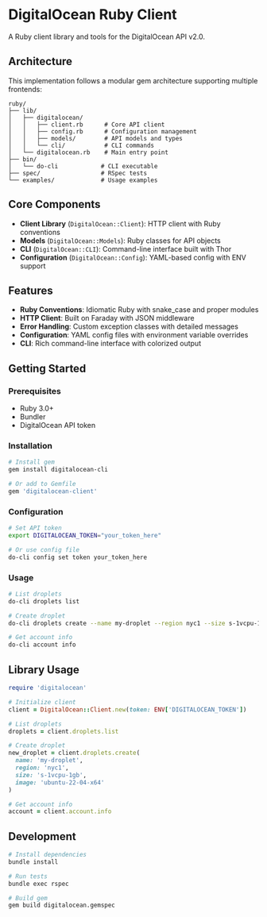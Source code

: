 # DigitalOcean Ruby Client

A Ruby client library and tools for the DigitalOcean API v2.0.

## Architecture

This implementation follows a modular gem architecture supporting multiple frontends:

```
ruby/
├── lib/
│   ├── digitalocean/
│   │   ├── client.rb      # Core API client
│   │   ├── config.rb      # Configuration management
│   │   ├── models/        # API models and types
│   │   └── cli/           # CLI commands
│   └── digitalocean.rb    # Main entry point
├── bin/
│   └── do-cli            # CLI executable
├── spec/                 # RSpec tests
└── examples/             # Usage examples
```

## Core Components

- **Client Library** (`DigitalOcean::Client`): HTTP client with Ruby conventions
- **Models** (`DigitalOcean::Models`): Ruby classes for API objects
- **CLI** (`DigitalOcean::CLI`): Command-line interface built with Thor
- **Configuration** (`DigitalOcean::Config`): YAML-based config with ENV support

## Features

- **Ruby Conventions**: Idiomatic Ruby with snake_case and proper modules
- **HTTP Client**: Built on Faraday with JSON middleware
- **Error Handling**: Custom exception classes with detailed messages
- **Configuration**: YAML config files with environment variable overrides
- **CLI**: Rich command-line interface with colorized output

## Getting Started

### Prerequisites

- Ruby 3.0+
- Bundler
- DigitalOcean API token

### Installation

```bash
# Install gem
gem install digitalocean-cli

# Or add to Gemfile
gem 'digitalocean-client'
```

### Configuration

```bash
# Set API token
export DIGITALOCEAN_TOKEN="your_token_here"

# Or use config file
do-cli config set token your_token_here
```

### Usage

```bash
# List droplets
do-cli droplets list

# Create droplet
do-cli droplets create --name my-droplet --region nyc1 --size s-1vcpu-1gb --image ubuntu-22-04-x64

# Get account info
do-cli account info
```

## Library Usage

```ruby
require 'digitalocean'

# Initialize client
client = DigitalOcean::Client.new(token: ENV['DIGITALOCEAN_TOKEN'])

# List droplets
droplets = client.droplets.list

# Create droplet
new_droplet = client.droplets.create(
  name: 'my-droplet',
  region: 'nyc1',
  size: 's-1vcpu-1gb',
  image: 'ubuntu-22-04-x64'
)

# Get account info
account = client.account.info
```

## Development

```bash
# Install dependencies
bundle install

# Run tests
bundle exec rspec

# Build gem
gem build digitalocean.gemspec
```